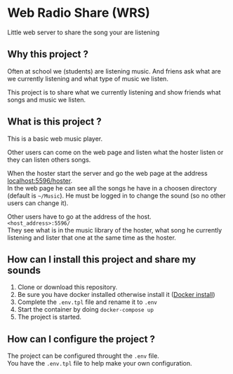 # Web Radio Share (WRS)

Little web server to share the song your are listening

## Why this project ?

Often at school we (students) are listening music. And friens ask what are we
currently listening and what type of music we listen.

This project is to share what we currently listening and show friends what
songs and music we listen.

## What is this project ?

This is a basic web music player.

Other users can come on the web page and listen what the hoster listen or they
can listen others songs.

When the hoster start the server and go the web page at the address
[localhost:5596/hoster](http://localhost:5596/hoster "The web page of the running project").  
In the web page he can see all the songs he have in a choosen directory
(default is `~/Music`).
He must be logged in to change the sound (so no other users can change it).

Other users have to go at the address of the host.  
`<host_address>:5596/`  
They see what is in the music library of the hoster, what song he currently
listening and lister that one at the same time as the hoster.

## How can I install this project and share my sounds

1. Clone or download this repository.
2. Be sure you have docker installed otherwise install it ([Docker install](https://docs.docker.com/get-docker/ "Install docker"))
3. Complete the `.env.tpl` file and rename it to `.env`
3. Start the container by doing `docker-compose up`
4. The project is started.

## How can I configure the project ?

The project can be configured throught the `.env` file.  
You have the `.env.tpl` file to help make your own configuration.
